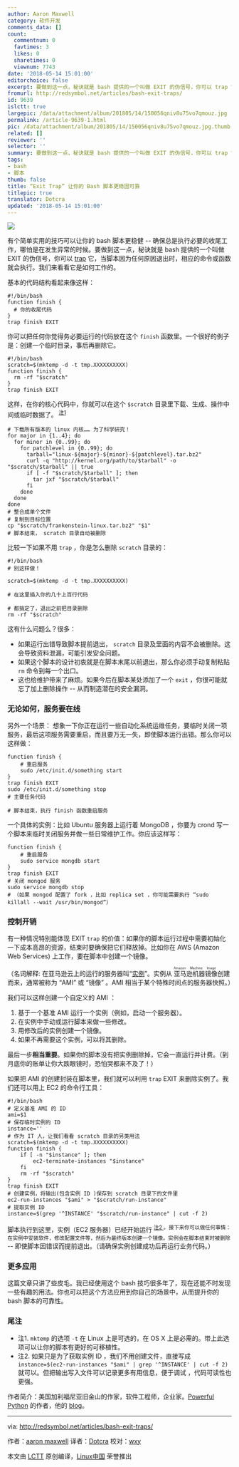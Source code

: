 ```yaml
---
author: Aaron Maxwell
category: 软件开发
comments_data: []
count:
  commentnum: 0
  favtimes: 3
  likes: 0
  sharetimes: 0
  viewnum: 7743
date: '2018-05-14 15:01:00'
editorchoice: false
excerpt: 要做到这一点，秘诀就是 bash 提供的一个叫做 EXIT 的伪信号，你可以 trap 它，当脚本因为任何原因退出时，相应的命令或函数就会执行。
fromurl: http://redsymbol.net/articles/bash-exit-traps/
id: 9639
islctt: true
largepic: /data/attachment/album/201805/14/150056qniv8u75vo7qmouz.jpg
permalink: /article-9639-1.html
pic: /data/attachment/album/201805/14/150056qniv8u75vo7qmouz.jpg.thumb.jpg
related: []
reviewer: ''
selector: ''
summary: 要做到这一点，秘诀就是 bash 提供的一个叫做 EXIT 的伪信号，你可以 trap 它，当脚本因为任何原因退出时，相应的命令或函数就会执行。
tags:
- bash
- 脚本
thumb: false
title: “Exit Trap” 让你的 Bash 脚本更稳固可靠
titlepic: true
translator: Dotcra
updated: '2018-05-14 15:01:00'
---
```


![](/data/attachment/album/201805/14/150056qniv8u75vo7qmouz.jpg)


有个简单实用的技巧可以让你的 bash 脚本更稳健 -- 确保总是执行必要的收尾工作，哪怕是在发生异常的时候。要做到这一点，秘诀就是 bash 提供的一个叫做 EXIT 的伪信号，你可以 [trap](http://www.gnu.org/software/bash/manual/bashref.html#index-trap) 它，当脚本因为任何原因退出时，相应的命令或函数就会执行。我们来看看它是如何工作的。


基本的代码结构看起来像这样：



```
#!/bin/bash
function finish {
  # 你的收尾代码
}
trap finish EXIT

```

你可以把任何你觉得务必要运行的代码放在这个 `finish` 函数里。一个很好的例子是：创建一个临时目录，事后再删除它。



```
#!/bin/bash
scratch=$(mktemp -d -t tmp.XXXXXXXXXX)
function finish {
  rm -rf "$scratch"
}
trap finish EXIT

```

这样，在你的核心代码中，你就可以在这个 `$scratch` 目录里下载、生成、操作中间或临时数据了。<sup> <a href="http://redsymbol.net/articles/bash-exit-traps/#footnote-1">  注1 </a></sup>



```
# 下载所有版本的 linux 内核…… 为了科学研究！
for major in {1..4}; do
  for minor in {0..99}; do
    for patchlevel in {0..99}; do
      tarball="linux-${major}-${minor}-${patchlevel}.tar.bz2"
      curl -q "http://kernel.org/path/to/$tarball" -o "$scratch/$tarball" || true
      if [ -f "$scratch/$tarball" ]; then
        tar jxf "$scratch/$tarball"
      fi
    done
  done
done
# 整合成单个文件
# 复制到目标位置
cp "$scratch/frankenstein-linux.tar.bz2" "$1"
# 脚本结束， scratch 目录自动被删除

```

比较一下如果不用 `trap` ，你是怎么删除 `scratch` 目录的：



```
#!/bin/bash
# 别这样做！

scratch=$(mktemp -d -t tmp.XXXXXXXXXX)

# 在这里插入你的几十上百行代码

# 都搞定了，退出之前把目录删除
rm -rf "$scratch"

```

这有什么问题么？很多：


* 如果运行出错导致脚本提前退出， `scratch` 目录及里面的内容不会被删除。这会导致资料泄漏，可能引发安全问题。
* 如果这个脚本的设计初衷就是在脚本末尾以前退出，那么你必须手动复制粘贴 `rm` 命令到每一个出口。
* 这也给维护带来了麻烦。如果今后在脚本某处添加了一个 `exit` ，你很可能就忘了加上删除操作 -- 从而制造潜在的安全漏洞。


### 无论如何，服务要在线


另外一个场景： 想象一下你正在运行一些自动化系统运维任务，要临时关闭一项服务，最后这项服务需要重启，而且要万无一失，即使脚本运行出错。那么你可以这样做：



```
function finish {
    # 重启服务
    sudo /etc/init.d/something start
}
trap finish EXIT
sudo /etc/init.d/something stop
# 主要任务代码

# 脚本结束，执行 finish 函数重启服务

```

一个具体的实例：比如 Ubuntu 服务器上运行着 MongoDB ，你要为 crond 写一个脚本来临时关闭服务并做一些日常维护工作。你应该这样写：



```
function finish {
    # 重启服务
    sudo service mongdb start
}
trap finish EXIT
# 关闭 mongod 服务
sudo service mongdb stop
# （如果 mongod 配置了 fork ，比如 replica set ，你可能需要执行 “sudo killall --wait /usr/bin/mongod”）

```

### 控制开销


有一种情况特别能体现 EXIT `trap` 的价值：如果你的脚本运行过程中需要初始化一下成本高昂的资源，结束时要确保把它们释放掉。比如你在 AWS (Amazon Web Services) 上工作，要在脚本中创建一个镜像。


（名词解释: 在亚马逊云上的运行的服务器叫“[实例](http://aws.amazon.com/ec2/)”。实例从<ruby> 亚马逊机器镜像 <rt>  Amazon Machine Image </rt></ruby>创建而来，通常被称为 “AMI” 或 “镜像” 。AMI 相当于某个特殊时间点的服务器快照。）


我们可以这样创建一个自定义的 AMI ：


1. 基于一个基准 AMI 运行一个实例（例如，启动一个服务器）。
2. 在实例中手动或运行脚本来做一些修改。
3. 用修改后的实例创建一个镜像。
4. 如果不再需要这个实例，可以将其删除。


最后一步**相当重要**。如果你的脚本没有把实例删除掉，它会一直运行并计费。（到月底你的账单让你大跌眼镜时，恐怕哭都来不及了！）


如果把 AMI 的创建封装在脚本里，我们就可以利用 `trap` EXIT 来删除实例了。我们还可以用上 EC2 的命令行工具：



```
#!/bin/bash
# 定义基准 AMI 的 ID
ami=$1
# 保存临时实例的 ID
instance=''
# 作为 IT 人，让我们看看 scratch 目录的另类用法
scratch=$(mktemp -d -t tmp.XXXXXXXXXX)
function finish {
    if [ -n "$instance" ]; then
        ec2-terminate-instances "$instance"
    fi
    rm -rf "$scratch"
}
trap finish EXIT
# 创建实例，将输出(包含实例 ID )保存到 scratch 目录下的文件里
ec2-run-instances "$ami" > "$scratch/run-instance"
# 提取实例 ID
instance=$(grep '^INSTANCE' "$scratch/run-instance" | cut -f 2)

```

脚本执行到这里，实例（EC2 服务器）已经开始运行 <sup> <a href="http://redsymbol.net/articles/bash-exit-traps/#footnote-2">  注2 </a> 。接下来你可以做任何事情：在实例中安装软件，修改配置文件等，然后为最终版本创建一个镜像。实例会在脚本结束时被删除</sup> -- 即使脚本因错误而提前退出。（请确保实例创建成功后再运行业务代码。）


### 更多应用


这篇文章只讲了些皮毛。我已经使用这个 bash 技巧很多年了，现在还能不时发现一些有趣的用法。你也可以把这个方法应用到你自己的场景中，从而提升你的 bash 脚本的可靠性。


### 尾注


* 注1. `mktemp` 的选项 `-t` 在 Linux 上是可选的，在 OS X 上是必需的。带上此选项可以让你的脚本有更好的可移植性。
* 注2. 如果只是为了获取实例 ID ，我们不用创建文件，直接写成 `instance=$(ec2-run-instances "$ami" | grep '^INSTANCE' | cut -f 2)` 就可以。但把输出写入文件可以记录更多有用信息，便于调试 ，代码可读性也更强。


作者简介：美国加利福尼亚旧金山的作家，软件工程师，企业家。[Powerful Python](https://www.amazon.com/d/0692878971) 的作者，他的 [blog](https://powerfulpython.com/blog/)。




---


via: <http://redsymbol.net/articles/bash-exit-traps/>


作者：[aaron maxwell](http://redsymbol.net/) 译者：[Dotcra](https://github.com/Dotcra) 校对：[wxy](https://github.com/wxy)


本文由 [LCTT](https://github.com/LCTT/TranslateProject) 原创编译，[Linux中国](https://linux.cn/) 荣誉推出